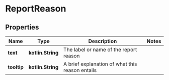 
# ReportReason

## Properties
Name | Type | Description | Notes
------------ | ------------- | ------------- | -------------
**text** | **kotlin.String** | The label or name of the report reason | 
**tooltip** | **kotlin.String** | A brief explanation of what this reason entails | 



